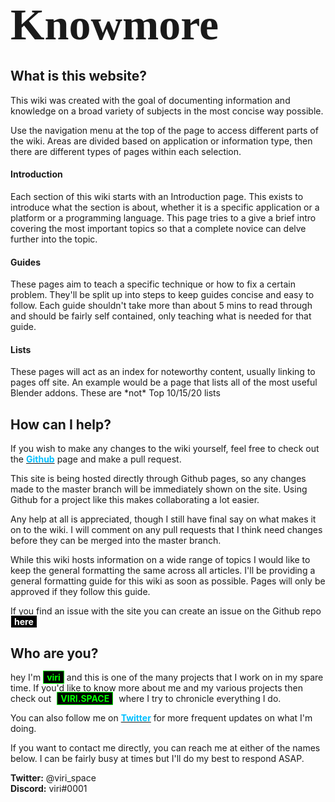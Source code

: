 <b style="font-family:Verdana;font-size:5em;">Knowmore</b>

What is this website?
----

This wiki was created with the goal of documenting information and knowledge on a broad variety of subjects in the most concise way possible.

Use the navigation menu at the top of the page to access different parts of the wiki. Areas are divided based on application or information type, then there are different types of pages within each selection.

<h4>Introduction</h4>
Each section of this wiki starts with an Introduction page. This exists to introduce what the section is about, whether it is a specific application or a platform or a programming language. This page tries to a give a brief intro covering the most important topics so that a complete novice can delve further into the topic.
<h4>Guides</h4>
These pages aim to teach a specific technique or how to fix a certain problem. They'll be split up into steps to keep guides concise and easy to follow. Each guide shouldn't take more than about 5 mins to read through and should be fairly self contained, only teaching what is needed for that guide.
<h4>Lists</h4>
These pages will act as an index for noteworthy content, usually linking to pages off site. An example would be a page that lists all of the most useful Blender addons. These are *not* Top 10/15/20 lists

How can I help?
----
If you wish to make any changes to the wiki yourself, feel free to check out the [<b style="color:deepskyblue;">Github</b>](https://github.com/viri-space/knowmore) page and make a pull request.

This site is being hosted directly through Github pages, so any changes made to the master branch will be immediately shown on the site. Using Github for a project like this makes collaborating a lot easier.

Any help at all is appreciated, though I still have final say on what makes it on to the wiki. I will comment on any pull requests that I think need changes before they can be merged into the master branch.

While this wiki hosts information on a wide range of topics I would like to keep the general formatting the same across all articles. I'll be providing a general formatting guide for this wiki as soon as possible. Pages will only be approved if they follow this guide.

If you find an issue with the site you can create an issue on the Github repo [<b style="color:white;background:black;padding:1px 5px;border:solid 1px">here</b>](https://github.com/viri-space/knowmore/issues)

Who are you?
----
hey I'm <b style="color:lime;background:black;padding:1px 5px;border:solid 1px">viri</b> and this is one of the many projects that I work on in my spare time. If you'd like to know more about me and my various projects then check out [<b style="color:lime;background:black;margin:1px 5px;padding:1px 5px;border:solid 1px">VIRI.SPACE</b>](http://viri.space) where I try to chronicle everything I do.

You can also follow me on [<b style="color:deepskyblue;">Twitter</b>](https://twitter.com/viri_space) for more frequent updates on what I'm doing.

If you want to contact me directly, you can reach me at either of the names below. I can be fairly busy at times but I'll do my best to respond ASAP.

**Twitter:** \@viri_space
<br>**Discord:** viri#0001
